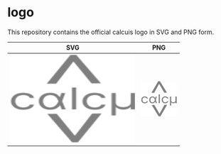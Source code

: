 # logo
This repository contains the official calcuis logo in SVG and PNG form.


| SVG | PNG |
|-----|-----|
| [<img src="https://raw.githubusercontent.com/calcuis/logo/master/logo.svg" width="280" height="200">](https://github.com/calcuis/logo/blob/main/logo.svg) | [<img src="https://raw.githubusercontent.com/calcuis/logo/master/logo.png" width="80" height="80">](https://github.com/calcuis/logo/blob/main/logo.png) |
